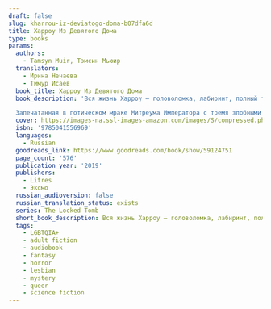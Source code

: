 ```yaml
---
draft: false
slug: kharrou-iz-deviatogo-doma-b07dfa6d
title: Харроу Из Девятого Дома
type: books
params:
  authors:
    - Tamsyn Muir, Тэмсин Мьюир
  translators:
    - Ирина Нечаева
    - Тимур Исаев
  book_title: Харроу Из Девятого Дома
  book_description: 'Вся жизнь Харроу — головоломка, лабиринт, полный тайн, убийств и лжи. Она — последний некромант Девятого дома, была призвана Императором, чтобы вести войну, в которой не победить. Вместе с ненавистной соперницей Харроу должна стать ангелом нежити — но здоровье подводит ее, меч вызывает тошноту, и даже разум угрожает предать.

  Запечатанная в готическом мраке Митреума Императора с тремя злобными наставниками, преследуемая безумным призраком убитой планеты, Харроу должна ответить на два вопроса: пытается ли кто-то ее убить? И, если им это удастся, станет ли вселенная лучше?'
  cover: https://images-na.ssl-images-amazon.com/images/S/compressed.photo.goodreads.com/books/1633080101i/59124751.jpg
  isbn: '9785041556969'
  languages:
    - Russian
  goodreads_link: https://www.goodreads.com/book/show/59124751
  page_count: '576'
  publication_year: '2019'
  publishers:
    - Litres
    - Эксмо
  russian_audioversion: false
  russian_translation_status: exists
  series: The Locked Tomb
  short_book_description: Вся жизнь Харроу — головоломка, лабиринт, полный тайн, убийств и лжи. Она — последний некромант Девятого дома, была призвана Императором, чтобы вести войну, в которой не победить.
  tags:
    - LGBTQIA+
    - adult fiction
    - audiobook
    - fantasy
    - horror
    - lesbian
    - mystery
    - queer
    - science fiction
---
```


